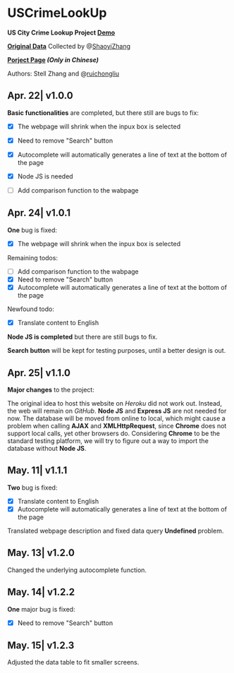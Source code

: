 # USCrimeLookUp
**US City Crime Lookup Project [Demo](http://rliu.me/UsCrimeLookUp/)**

**[Original Data](https://ucr.fbi.gov/crime-in-the-u.s/2015/crime-in-the-u.s.-2015/tables/table-8/table_8_offenses_known_to_law_enforcement_by_state_by_city_2015.xls/view)** Collected by @[ShaoyiZhang](https://github.com/ShaoyiZhang)

**[Porject Page](http://www.minkoder.com/crimerateproj) _(Only in Chinese)_**


Authors: Stell Zhang and @[ruichongliu](https://github.com/ruichongliu)


## Apr. 22| v1.0.0
**Basic functionalities** are completed, but there still are bugs to fix:
 - [x] The webpage will shrink when the inpux box is selected
 - [x] Need to remove "Search" button
 - [x] Autocomplete will automatically generates a line of text at the bottom of the page
 - [x] Node JS is needed
 - [ ] Add comparison function to the wabpage


## Apr. 24| v1.0.1
**One** bug is fixed:
 - [x] The webpage will shrink when the inpux box is selected

Remaining todos:
 - [ ] Add comparison function to the wabpage
 - [x] Need to remove "Search" button
 - [x] Autocomplete will automatically generates a line of text at the bottom of the page

Newfound todo:
 - [x] Translate content to English

**Node JS is completed** but there are still bugs to fix.

**Search button** will be kept for testing purposes, until a better design is out.


## Apr. 25| v1.1.0
**Major changes** to the project:

The original idea to host this website on _Heroku_ did not work out. Instead, the web will remain on _GitHub_. **Node JS** and **Express JS** are not needed for now. The database will be moved from online to local, which might cause a problem when calling **AJAX** and **XMLHttpRequest**, since **Chrome** does not support local calls, yet other browsers do. Considering **Chrome** to be the standard testing platform, we will try to figure out a way to import the database without **Node JS**.


## May. 11| v1.1.1
**Two** bug is fixed:
 - [x] Translate content to English
 - [x] Autocomplete will automatically generates a line of text at the bottom of the page

Translated webpage description and fixed data query **Undefined** problem.


## May. 13| v1.2.0
Changed the underlying autocomplete function.


## May. 14| v1.2.2
**One** major bug is fixed:
 - [x] Need to remove "Search" button


## May. 15| v1.2.3
Adjusted the data table to fit smaller screens.
